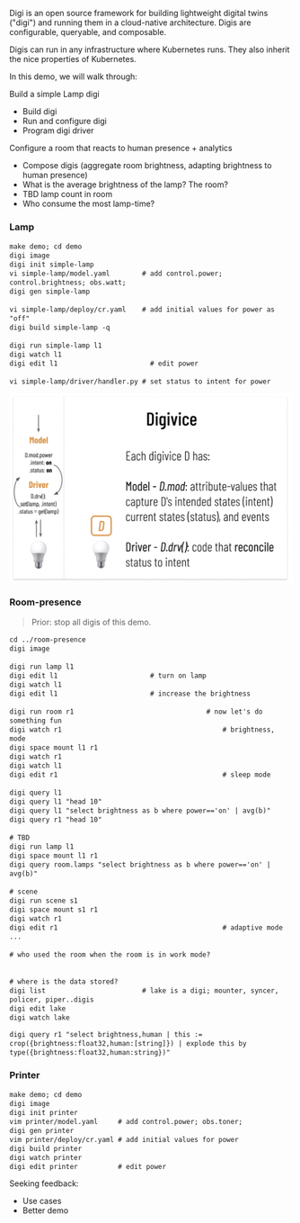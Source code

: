 Digi is an open source framework for building lightweight digital twins ("digi") and running them in a cloud-native architecture. Digis are configurable, queryable, and composable.

Digis can run in any infrastructure where Kubernetes runs. They also inherit the nice properties of Kubernetes.

In this demo, we will walk through:

Build a simple Lamp digi
* Build digi 
* Run and configure digi
* Program digi driver

Configure a room that reacts to human presence + analytics
* Compose digis (aggregate room brightness, adapting brightness to human presence)
* What is the average brightness of the lamp? The room?
* TBD lamp count in room
* Who consume the most lamp-time?

### Lamp

```
make demo; cd demo
digi image 
digi init simple-lamp
vi simple-lamp/model.yaml        # add control.power; control.brightness; obs.watt; 
digi gen simple-lamp

vi simple-lamp/deploy/cr.yaml    # add initial values for power as "off"
digi build simple-lamp -q

digi run simple-lamp l1
digi watch l1
digi edit l1	                   # edit power

vi simple-lamp/driver/handler.py # set status to intent for power
```
![lamp](pics/lamp.png)


### Room-presence

> Prior: stop all digis of this demo.

```
cd ../room-presence
digi image

digi run lamp l1
digi edit l1	                   # turn on lamp
digi watch l1
digi edit l1	                   # increase the brightness

digi run room r1 								 # now let's do something fun
digi watch r1										 # brightness, mode
digi space mount l1 r1			    
digi watch r1
digi watch l1
digi edit r1 										 # sleep mode

digi query l1
digi query l1 "head 10"
digi query l1 "select brightness as b where power=='on' | avg(b)"
digi query r1 "head 10"

# TBD
digi run lamp l1 
digi space mount l1 r1
digi query room.lamps "select brightness as b where power=='on' | avg(b)"

# scene
digi run scene s1
digi space mount s1 r1
digi watch r1
digi edit r1										 # adaptive mode
...

# who used the room when the room is in work mode?


# where is the data stored?
digi list                        # lake is a digi; mounter, syncer, policer, piper..digis
digi edit lake 									
digi watch lake

```


```
digi query r1 "select brightness,human | this := crop({brightness:float32,human:[string]}) | explode this by type({brightness:float32,human:string})"
```






### Printer

```
make demo; cd demo
digi image 
digi init printer
vim printer/model.yaml     # add control.power; obs.toner; 
digi gen printer
vim printer/deploy/cr.yaml # add initial values for power
digi build printer
digi watch printer
digi edit printer          # edit power
```

Seeking feedback:
* Use cases
* Better demo